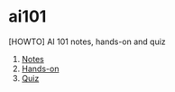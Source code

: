 # ai101
[HOWTO] AI 101 notes, hands-on and quiz

<ol>
      <li/> <a href="myAI_1. notes.htm"> Notes </a>
      <li/> <a href="myAI_2. notes.htm"> Hands-on </a>
      <li/> <a href="https://quizizz.com/admin/quiz/5eabbe304ac6b7001c513cd0/testai"> Quiz </a>
</ol>
